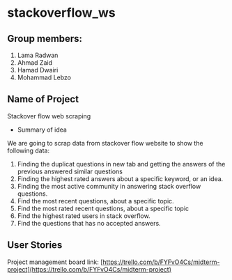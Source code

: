 # stackoverflow_ws

## Group members:

1. Lama Radwan
2. Ahmad Zaid
3. Hamad Dwairi
4. Mohammad Lebzo

## Name of Project

Stackover flow web scraping

- Summary of idea

We are going to scrap data from stackover flow website to show the following data:

1. Finding the duplicat questions in new tab and getting the answers of the previous answered similar questions
2. Finding the highest rated answers about a specific keyword, or an idea.
3. Finding the most active community in answering stack overflow questions.
4. Find the most recent questions, about a specific topic.
5. Find the most rated recent questions, about a specific topic
6. Find the highest rated users in stack overflow.
7. Find the questions that has no accepted answers.

## User Stories

Project management board
link: [https://trello.com/b/FYFvO4Cs/midterm-project](https://trello.com/b/FYFvO4Cs/midterm-project)